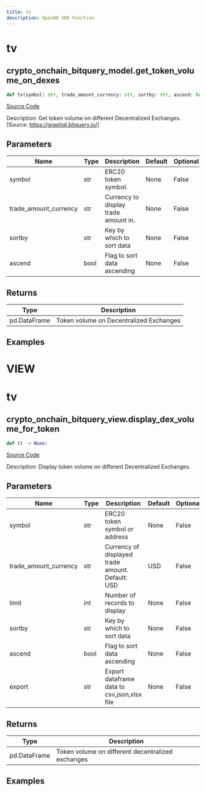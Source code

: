 ```yaml
---
title: tv
description: OpenBB SDK Function
---
```

# tv

## crypto_onchain_bitquery_model.get_token_volume_on_dexes

```python
def tv(symbol: str, trade_amount_currency: str, sortby: str, ascend: bool) -> DataFrame:
```
[Source Code](https://github.com/OpenBB-finance/OpenBBTerminal/tree/main/openbb_terminal/cryptocurrency/onchain/bitquery_model.py#L512)

Description: Get token volume on different Decentralized Exchanges. [Source: https://graphql.bitquery.io/]

## Parameters

| Name | Type | Description | Default | Optional |
| ---- | ---- | ----------- | ------- | -------- |
| symbol | str | ERC20 token symbol. | None | False |
| trade_amount_currency | str | Currency to display trade amount in. | None | False |
| sortby | str | Key by which to sort data | None | False |
| ascend | bool | Flag to sort data ascending | None | False |

## Returns

| Type | Description |
| ---- | ----------- |
| pd.DataFrame | Token volume on Decentralized Exchanges |

## Examples




# VIEW

# tv

## crypto_onchain_bitquery_view.display_dex_volume_for_token

```python
def t) -> None:
```
[Source Code](https://github.com/OpenBB-finance/OpenBBTerminal/tree/main/openbb_terminal/decorators.py#L159)

Description: Display token volume on different Decentralized Exchanges.

## Parameters

| Name | Type | Description | Default | Optional |
| ---- | ---- | ----------- | ------- | -------- |
| symbol | str | ERC20 token symbol or address | None | False |
| trade_amount_currency | str | Currency of displayed trade amount. Default: USD | USD | False |
| limit | int | Number of records to display | None | False |
| sortby | str | Key by which to sort data | None | False |
| ascend | bool | Flag to sort data ascending | None | False |
| export | str | Export dataframe data to csv,json,xlsx file | None | False |

## Returns

| Type | Description |
| ---- | ----------- |
| pd.DataFrame | Token volume on different decentralized exchanges |

## Examples

